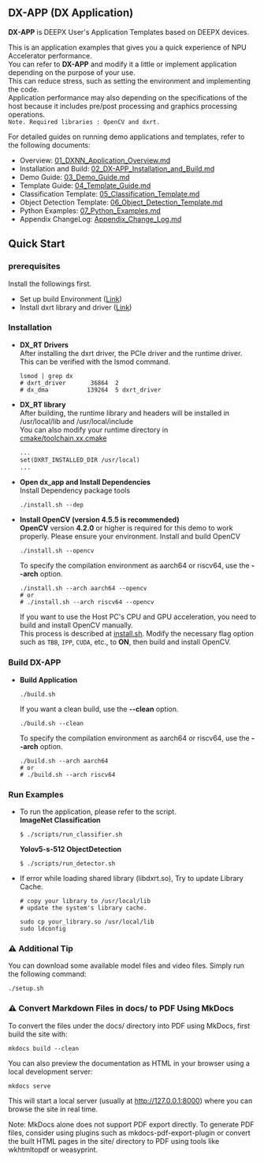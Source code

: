 ## DX-APP (DX Application)             

**DX-APP** is DEEPX User's Application Templates based on DEEPX devices.    

This is an application examples that gives you a quick experience of NPU Accelerator performance.     
You can refer to **DX-APP** and modify it a little or implement application depending on the purpose of your use.       
This can reduce stress, such as setting the environment and implementing the code.    
Application performance may also depending on the specifications of the host because it includes pre/post processing and graphics processing operations.           
    ``` Note. Required libraries : OpenCV and dxrt. ```         

For detailed guides on running demo applications and templates, refer to the following documents:

- Overview: [01_DXNN_Application_Overview.md](./docs/source/docs/01_DXNN_Application_Overview.md)
- Installation and Build: [02_DX-APP_Installation_and_Build.md](./docs/source/docs/02_DX-APP_Installation_and_Build.md)
- Demo Guide: [03_Demo_Guide.md](./docs/source/docs/03_Demo_Guide.md)
- Template Guide: [04_Template_Guide.md](./docs/source/docs/04_Template_Guide.md)
- Classification Template: [05_Classification_Template.md](./docs/source/docs/05_Classification_Template.md)
- Object Detection Template: [06_Object_Detection_Template.md](./docs/source/docs/06_Object_Detection_Template.md)
- Python Examples: [07_Python_Examples.md](./docs/source/docs/07_Python_Examples.md)
- Appendix ChangeLog: [Appendix_Change_Log.md](./docs/source/docs/Appendix_Change_Log.md)

## Quick Start     
### prerequisites    
Install the followings first.            
- Set up build Environment ([Link](https://github.com/DEEPX-AI/dx_rt/blob/main/docs/Installation.md))     
- Install dxrt library and driver ([Link](https://github.com/DEEPX-AI/dx_rt/blob/main/docs/Getting-Started.md))     

### Installation    
- **DX_RT Drivers**        
  After installing the dxrt driver, the PCIe driver and the runtime driver. This can be verified with the lsmod command.        
  ```shell
  lsmod | grep dx
  # dxrt_driver       36864  2
  # dx_dma           139264  5 dxrt_driver
  ```
- **DX_RT library**                   
  After building, the runtime library and headers will be installed in /usr/local/lib and /usr/local/include                
  You can also modify your runtime directory in [cmake/toolchain.xx.cmake](cmake/toolchain.x86_64.cmake)     
  ```Makefile
  ...
  set(DXRT_INSTALLED_DIR /usr/local)
  ...
  ```          
- **Open dx_app and Install Dependencies**                
  Install Dependency package tools             
  ```shell
  ./install.sh --dep
  ```
- **Install OpenCV (version 4.5.5 is recommended)**         
  **OpenCV** version **4.2.0** or higher is required for this demo to work properly. Please ensure your environment.
  Install and build OpenCV        
  ```shell
  ./install.sh --opencv  
  ```            
  To specify the compilation environment as aarch64 or riscv64, use the **--arch** option.     
  ```shell
  ./install.sh --arch aarch64 --opencv
  # or
  # ./install.sh --arch riscv64 --opencv
  ```           
  If you want to use the Host PC's CPU and GPU acceleration, you need to build and install OpenCV manually.    
  This process is described at [install.sh](install.sh#L134). 
  Modify the necessary flag option such as `TBB`, `IPP`, `CUDA`, etc., to **ON**, then build and install OpenCV.
### Build DX-APP    
- **Build Application**          
  ```shell
  ./build.sh 
  ```
  If you want a clean build, use the **--clean** option.          
  ```shell
  ./build.sh --clean
  ```
  To specify the compilation environment as aarch64 or riscv64, use the **--arch** option.     
  ```shell
  ./build.sh --arch aarch64
  # or
  # ./build.sh --arch riscv64
  ```              
                      
### Run Examples          
- To run the application, please refer to the script.       
  **ImageNet Classification**         
  ```shell 
  $ ./scripts/run_classifier.sh
  ```                 
  **Yolov5-s-512 ObjectDetection**         
  ```shell 
  $ ./scripts/run_detector.sh
  ```                  
- If error while loading shared library (libdxrt.so), Try to update Library Cache.      
  ```shell
  # copy your library to /usr/local/lib
  # update the system's library cache.

  sudo cp your_library.so /usr/local/lib
  sudo ldconfig 
  ```   

### ⚠️ Additional Tip
You can download some available model files and video files. Simply run the following command:

```shell
./setup.sh
```

### ⚠️ Convert Markdown Files in docs/ to PDF Using MkDocs
To convert the files under the docs/ directory into PDF using MkDocs, first build the site with:  

```shell
mkdocs build --clean
```
You can also preview the documentation as HTML in your browser using a local development server:

```shell
mkdocs serve
```
This will start a local server (usually at http://127.0.0.1:8000) where you can browse the site in real time.

Note: MkDocs alone does not support PDF export directly. 
To generate PDF files, consider using plugins such as mkdocs-pdf-export-plugin 
or convert the built HTML pages in the site/ directory to PDF using tools like wkhtmltopdf or weasyprint.


